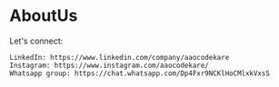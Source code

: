 # AboutUs

Let's connect:

    LinkedIn: https://www.linkedin.com/company/aaocodekare
    Instagram: https://www.instagram.com/aaocodekare/
    Whatsapp group: https://chat.whatsapp.com/Dp4Fxr9NCKlHoCMlxkVxsS
    